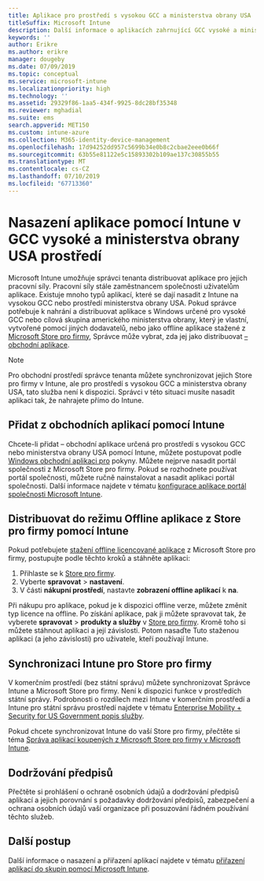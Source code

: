 ```yaml
---
title: Aplikace pro prostředí s vysokou GCC a ministerstva obrany USA
titleSuffix: Microsoft Intune
description: Další informace o aplikacích zahrnující GCC vysoké a ministerstva obrany prostředí pomocí Microsoft Intune.
keywords: ''
author: Erikre
ms.author: erikre
manager: dougeby
ms.date: 07/09/2019
ms.topic: conceptual
ms.service: microsoft-intune
ms.localizationpriority: high
ms.technology: ''
ms.assetid: 29329f86-1aa5-434f-9925-8dc28bf35348
ms.reviewer: mghadial
ms.suite: ems
search.appverid: MET150
ms.custom: intune-azure
ms.collection: M365-identity-device-management
ms.openlocfilehash: 17d94252dd957c5699b34e0b8c2cbae2eee0b66f
ms.sourcegitcommit: 63b55e81122e5c15893302b109ae137c30855b55
ms.translationtype: MT
ms.contentlocale: cs-CZ
ms.lasthandoff: 07/10/2019
ms.locfileid: "67713360"
---
```

# <a name="deploying-apps-using-intune-on-the-gcc-high-and-dod-environments"></a>Nasazení aplikace pomocí Intune v GCC vysoké a ministerstva obrany USA prostředí 

Microsoft Intune umožňuje správci tenanta distribuovat aplikace pro jejich pracovní síly. Pracovní síly stále zaměstnancem společnosti uživatelům aplikace. Existuje mnoho typů aplikací, které se dají nasadit z Intune na vysokou GCC nebo prostředí ministerstva obrany USA. Pokud správce potřebuje k nahrání a distribuovat aplikace s Windows určené pro vysoké GCC nebo cílová skupina amerického ministerstva obrany, který je vlastní, vytvořené pomocí jiných dodavatelů, nebo jako offline aplikace stažené z [Microsoft Store pro firmy](https://businessstore.microsoft.com/store), Správce může vybrat, zda jej jako distribuovat [– obchodní aplikace](apps-add.md#app-types-in-microsoft-intune).  

> [!NOTE]
> Pro obchodní prostředí správce tenanta můžete synchronizovat jejich Store pro firmy v Intune, ale pro prostředí s vysokou GCC a ministerstva obrany USA, tato služba není k dispozici. Správci v této situaci musíte nasadit aplikaci tak, že nahrajete přímo do Intune.  

## <a name="add-line-of-business-apps-using-intune"></a>Přidat z obchodních aplikací pomocí Intune 

Chcete-li přidat – obchodní aplikace určená pro prostředí s vysokou GCC nebo ministerstva obrany USA pomocí Intune, můžete postupovat podle [Windows obchodní aplikaci pro](lob-apps-windows.md) pokyny. Můžete nejprve nasadit portál společnosti z Microsoft Store pro firmy. Pokud se rozhodnete používat portál společnosti, můžete ručně nainstalovat a nasadit aplikaci portál společnosti. Další informace najdete v tématu [konfigurace aplikace portál společnosti Microsoft Intune](company-portal-app.md). 

## <a name="distribute-offline-apps-from-the-store-for-business-using-intune"></a>Distribuovat do režimu Offline aplikace z Store pro firmy pomocí Intune  

Pokud potřebujete [stažení offline licencované aplikace](https://docs.microsoft.com/microsoft-store/distribute-offline-apps#download-an-offline-licensed-app) z Microsoft Store pro firmy, postupujte podle těchto kroků a stáhněte aplikaci: 

1. Přihlaste se k [Store pro firmy](https://businessstore.microsoft.com/).
2. Vyberte **spravovat** > **nastavení**.
3. V části **nákupní prostředí**, nastavte **zobrazení offline aplikací** k **na**.

Při nákupu pro aplikace, pokud je k dispozici offline verze, můžete změnit typ licence na offline. Po získání aplikace, pak ji můžete spravovat tak, že vyberete **spravovat** > **produkty a služby** v [Store pro firmy](https://businessstore.microsoft.com/). Kromě toho si můžete stáhnout aplikaci a její závislosti. Potom nasaďte Tuto staženou aplikaci (a jeho závislosti) pro uživatele, kteří používají Intune.  

## <a name="syncing-intune-to-the-store-for-business"></a>Synchronizaci Intune pro Store pro firmy 

V komerčním prostředí (bez státní správu) můžete synchronizovat Správce Intune a Microsoft Store pro firmy. Není k dispozici funkce v prostředích státní správy. Podrobnosti o rozdílech mezi Intune v komerčním prostředí a Intune pro státní správu prostředí najdete v tématu [Enterprise Mobility + Security for US Government popis služby](https://docs.microsoft.com/enterprise-mobility-security/solutions/ems-govt-service-description).  

Pokud chcete synchronizovat Intune do vaší Store pro firmy, přečtěte si téma [Správa aplikací koupených z Microsoft Store pro firmy v Microsoft Intune](windows-store-for-business.md).  

## <a name="compliance"></a>Dodržování předpisů 

Přečtěte si prohlášení o ochraně osobních údajů a dodržování předpisů aplikací a jejich porovnání s požadavky dodržování předpisů, zabezpečení a ochrana osobních údajů vaší organizace při posuzování řádném používání těchto služeb.   

## <a name="next-steps"></a>Další postup

Další informace o nasazení a přiřazení aplikací najdete v tématu [přiřazení aplikací do skupin pomocí Microsoft Intune](apps-deploy.md).

 
